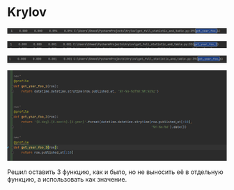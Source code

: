 # Krylov

![Время обработки 1 функции](img/1.png "Title")

![Время обработки 2 функции](img/2.png "Title")

![Время обработки 3 функции](img/4.png "Title")

![3 Функции](img/3.png "Title")

Решил оставить 3 функцию, как и было, но не выносить её в отдельную функцию, а использовать как значение.